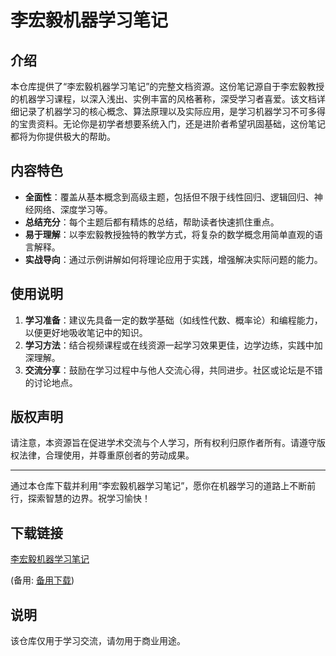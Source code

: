 # 李宏毅机器学习笔记

## 介绍

本仓库提供了“李宏毅机器学习笔记”的完整文档资源。这份笔记源自于李宏毅教授的机器学习课程，以深入浅出、实例丰富的风格著称，深受学习者喜爱。该文档详细记录了机器学习的核心概念、算法原理以及实际应用，是学习机器学习不可多得的宝贵资料。无论你是初学者想要系统入门，还是进阶者希望巩固基础，这份笔记都将为你提供极大的帮助。

## 内容特色

- **全面性**：覆盖从基本概念到高级主题，包括但不限于线性回归、逻辑回归、神经网络、深度学习等。
- **总结充分**：每个主题后都有精炼的总结，帮助读者快速抓住重点。
- **易于理解**：以李宏毅教授独特的教学方式，将复杂的数学概念用简单直观的语言解释。
- **实战导向**：通过示例讲解如何将理论应用于实践，增强解决实际问题的能力。

## 使用说明

1. **学习准备**：建议先具备一定的数学基础（如线性代数、概率论）和编程能力，以便更好地吸收笔记中的知识。
2. **学习方法**：结合视频课程或在线资源一起学习效果更佳，边学边练，实践中加深理解。
3. **交流分享**：鼓励在学习过程中与他人交流心得，共同进步。社区或论坛是不错的讨论地点。

## 版权声明

请注意，本资源旨在促进学术交流与个人学习，所有权利归原作者所有。请遵守版权法律，合理使用，并尊重原创者的劳动成果。

---

通过本仓库下载并利用“李宏毅机器学习笔记”，愿你在机器学习的道路上不断前行，探索智慧的边界。祝学习愉快！

## 下载链接
[李宏毅机器学习笔记](https://pan.quark.cn/s/bd19abd8634e) 

(备用: [备用下载](https://pan.baidu.com/s/1fAs6qEXSAjsknqx0qd427w?pwd=1234))

## 说明

该仓库仅用于学习交流，请勿用于商业用途。

